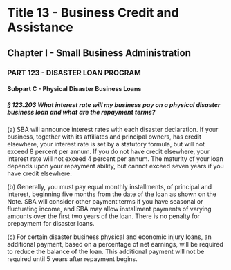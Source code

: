 
# Title 13 - Business Credit and Assistance
## Chapter I - Small Business Administration
### PART 123 - DISASTER LOAN PROGRAM
#### Subpart C - Physical Disaster Business Loans
##### § 123.203 What interest rate will my business pay on a physical disaster business loan and what are the repayment terms?

(a) SBA will announce interest rates with each disaster declaration. If your business, together with its affiliates and principal owners, has credit elsewhere, your interest rate is set by a statutory formula, but will not exceed 8 percent per annum. If you do not have credit elsewhere, your interest rate will not exceed 4 percent per annum. The maturity of your loan depends upon your repayment ability, but cannot exceed seven years if you have credit elsewhere.

(b) Generally, you must pay equal monthly installments, of principal and interest, beginning five months from the date of the loan as shown on the Note. SBA will consider other payment terms if you have seasonal or fluctuating income, and SBA may allow installment payments of varying amounts over the first two years of the loan. There is no penalty for prepayment for disaster loans.

(c) For certain disaster business physical and economic injury loans, an additional payment, based on a percentage of net earnings, will be required to reduce the balance of the loan. This additional payment will not be required until 5 years after repayment begins.
